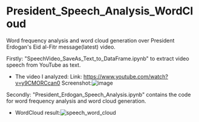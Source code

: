 # President_Speech_Analysis_WordCloud
Word frequency analysis and word cloud generation over President Erdogan's Eid al-Fitr message(latest) video.

Firstly:
  "SpeechVideo_SaveAs_Text_to_DataFrame.ipynb" to extract video speech from YouTube as text.

- The video I analyzed:
  Link: https://www.youtube.com/watch?v=y9CMORCcan0
  Screenshot:![image](https://user-images.githubusercontent.com/46713210/233831797-8d973ffe-2d3a-4ec3-83ac-1e87c72c7c6e.png)

Secondly:
  "President_Erdogan_Speech_Analysis.ipynb" contains the code for word frequency analysis and word cloud generation.
  
  - WordCloud result:![speech_word_cloud](https://user-images.githubusercontent.com/46713210/233831968-03ca6895-a6b0-467f-92df-cd672df55ee1.png)
